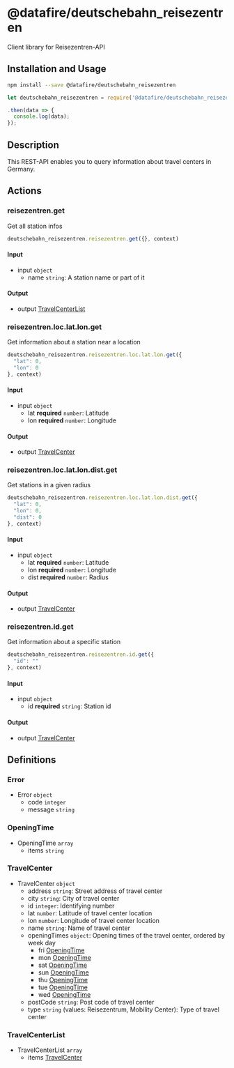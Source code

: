 # @datafire/deutschebahn_reisezentren

Client library for Reisezentren-API

## Installation and Usage
```bash
npm install --save @datafire/deutschebahn_reisezentren
```
```js
let deutschebahn_reisezentren = require('@datafire/deutschebahn_reisezentren').create();

.then(data => {
  console.log(data);
});
```

## Description

This REST-API enables you to query information about travel centers in Germany.

## Actions

### reisezentren.get
Get all station infos


```js
deutschebahn_reisezentren.reisezentren.get({}, context)
```

#### Input
* input `object`
  * name `string`: A station name or part of it

#### Output
* output [TravelCenterList](#travelcenterlist)

### reisezentren.loc.lat.lon.get
Get information about a station near a location


```js
deutschebahn_reisezentren.reisezentren.loc.lat.lon.get({
  "lat": 0,
  "lon": 0
}, context)
```

#### Input
* input `object`
  * lat **required** `number`: Latitude
  * lon **required** `number`: Longitude

#### Output
* output [TravelCenter](#travelcenter)

### reisezentren.loc.lat.lon.dist.get
Get stations in a given radius


```js
deutschebahn_reisezentren.reisezentren.loc.lat.lon.dist.get({
  "lat": 0,
  "lon": 0,
  "dist": 0
}, context)
```

#### Input
* input `object`
  * lat **required** `number`: Latitude
  * lon **required** `number`: Longitude
  * dist **required** `number`: Radius

#### Output
* output [TravelCenter](#travelcenter)

### reisezentren.id.get
Get information about a specific station


```js
deutschebahn_reisezentren.reisezentren.id.get({
  "id": ""
}, context)
```

#### Input
* input `object`
  * id **required** `string`: Station id

#### Output
* output [TravelCenter](#travelcenter)



## Definitions

### Error
* Error `object`
  * code `integer`
  * message `string`

### OpeningTime
* OpeningTime `array`
  * items `string`

### TravelCenter
* TravelCenter `object`
  * address `string`: Street address of travel center
  * city `string`: City of travel center
  * id `integer`: Identifying number
  * lat `number`: Latitude of travel center location
  * lon `number`: Longitude of travel center location
  * name `string`: Name of travel center
  * openingTimes `object`: Opening times of the travel center, ordered by week day
    * fri [OpeningTime](#openingtime)
    * mon [OpeningTime](#openingtime)
    * sat [OpeningTime](#openingtime)
    * sun [OpeningTime](#openingtime)
    * thu [OpeningTime](#openingtime)
    * tue [OpeningTime](#openingtime)
    * wed [OpeningTime](#openingtime)
  * postCode `string`: Post code of travel center
  * type `string` (values: Reisezentrum, Mobility Center): Type of travel center

### TravelCenterList
* TravelCenterList `array`
  * items [TravelCenter](#travelcenter)


